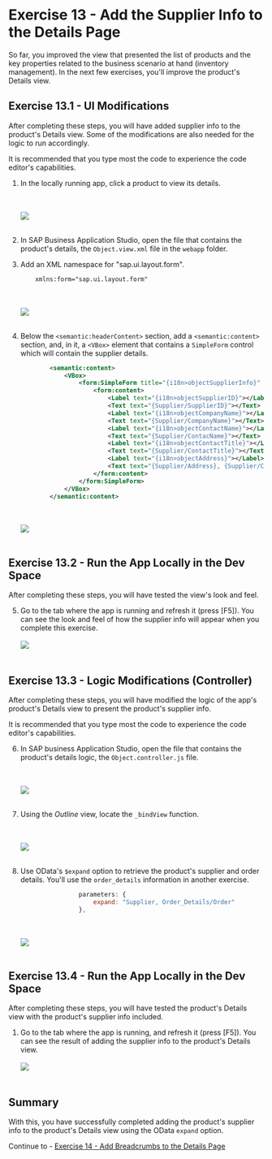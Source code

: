 # Exercise 13 - Add the Supplier Info to the Details Page

So far, you improved the view that presented the list of products and the key properties related to the business scenario at hand (inventory management). In the next few exercises, you'll improve the product's Details view.

## Exercise 13.1 - UI Modifications

After completing these steps, you will have added supplier info to the product's Details view. Some of the modifications are also needed for the logic to run accordingly.

It is recommended that you type most the code to experience the code editor's capabilities.

1. In the locally running app, click a product to view its details.

    <br><br>![](images/2020-10_BAS_App_Object_View_.jpg)<br><br>

2. In SAP Business Application Studio, open the file that contains the product's details, the `Object.view.xml` file in the `webapp` folder.

3. Add an XML namespace for "sap.ui.layout.form".
    ```xml
        xmlns:form="sap.ui.layout.form"
    ```

    <br><br>![](images/2020-10_BAS_Object_View_xmlns_form_.jpg)<br><br>

4. Below the `<semantic:headerContent>` section, add a `<semantic:content>` section, and, in it, a `<VBox>` element that contains a `SimpleForm` control which will contain the supplier details. 
    ```xml
            <semantic:content>
                <VBox>
                    <form:SimpleForm title="{i18n>objectSupplierInfo}" layout="ResponsiveGridLayout" singleContainerFullSize="false" columnsXL="1" columnsL="1" visible="{= ${objectView>/busy} ? false : true}">
                        <form:content>
                            <Label text="{i18n>objectSupplierID}"></Label>
                            <Text text="{Supplier/SupplierID}"></Text>
                            <Label text="{i18n>objectCompanyName}"></Label>
                            <Text text="{Supplier/CompanyName}"></Text>
                            <Label text="{i18n>objectContactName}"></Label>
                            <Text text="{Supplier/ContacName}"></Text>
                            <Label text="{i18n>objectContactTitle}"></Label>
                            <Text text="{Supplier/ContactTitle}"></Text>
                            <Label text="{i18n>objectAddress}"></Label>
                            <Text text="{Supplier/Address}, {Supplier/City}, {Supplier/PostalCode}, {Supplier/Country}"></Text>
                        </form:content>
                    </form:SimpleForm>
                </VBox>
            </semantic:content>

    ```

    <br><br>![](images/2020-10_BAS_Object_View_Supplier_Info_.jpg)<br><br>

## Exercise 13.2 - Run the App Locally in the Dev Space

After completing these steps, you will have tested the view's look and feel.

5.	Go to the tab where the app is running and refresh it (press [F5]). You can see the look and feel of how the supplier info will appear when you complete this exercise.
    <br><br>![](images/2020-10_BAS_App_Object_View_After_View_.jpg)<br><br>

## Exercise 13.3 - Logic Modifications (Controller)

After completing these steps, you will have modified the logic of the app's product's Details view to present the product's supplier info.

It is recommended that you type most the code to experience the code editor's capabilities.

6. In SAP business Application Studio, open the file that contains the product's details logic, the `Object.controller.js` file.

    <br><br>![](images/2020-10_BAS_Object_Controller-1_.jpg)<br><br>

7. Using the *Outline* view, locate the `_bindView` function.

    <br><br>![](images/2020-10_BAS_Object_Controller-2_.jpg)<br><br>

8. Use OData's `$expand` option to retrieve the product's supplier and order details. You'll use the `order_details` information in another exercise.
    ```javascript
                    parameters: {
                        expand: "Supplier, Order_Details/Order"
                    },
    ```

    <br><br>![](images/2020-10_BAS_Object_Controller-3_.jpg)<br><br>

## Exercise 13.4 - Run the App Locally in the Dev Space

After completing these steps, you will have tested the product's Details view with the product's supplier info included.

1.	Go to the tab where the app is running, and refresh it (press [F5]). You can see the result of adding the supplier info to the product's Details view.
    <br><br>![](images/2020-10_BAS_Object_Controller-4_.jpg)<br><br>


## Summary

With this, you have successfully completed adding the product's supplier info to the product's Details view using the OData `expand` option.

Continue to - [Exercise 14 - Add Breadcrumbs to the Details Page](../ex14/README.md)
